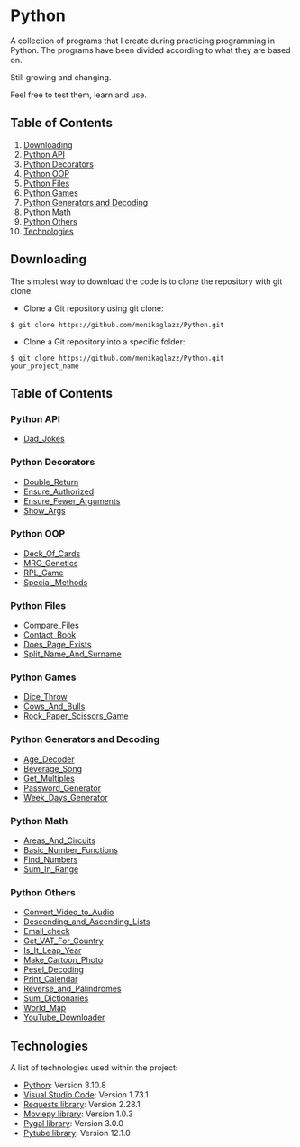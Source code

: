 # Python 

A collection of programs that I create during practicing programming in Python. The programs have been divided according to what they are based on.

Still growing and changing.

Feel free to test them, learn and use.

## Table of Contents

1. [Downloading](#downloading)
2. [Python API](#python-api)
3. [Python Decorators](#python-decorators)
4. [Python OOP](#python-oop)
5. [Python Files](#python-files)
6. [Python Games](#python-games)
7. [Python Generators and Decoding](#python-generators-and-decoding)
8. [Python Math](#python-math)
9. [Python Others](#python-others)
10. [Technologies](#technologies)

## Downloading

The simplest way to download the code is to clone the repository with git clone:
- Clone a Git repository using git clone:
```
$ git clone https://github.com/monikaglazz/Python.git
```
- Clone a Git repository into a specific folder:
```
$ git clone https://github.com/monikaglazz/Python.git your_project_name
```

## Table of Contents

### Python API

* [Dad_Jokes](https://github.com/monikaglazz/Python/blob/main/Python%20API%20operations/Dad_jokes/dad_jokes.py)

### Python Decorators
* [Double_Return](https://github.com/monikaglazz/Python/blob/main/Python%20Decorators/Double_Return/double_return.py)
* [Ensure_Authorized](https://github.com/monikaglazz/Python/blob/main/Python%20Decorators/Ensure_Authorized/ensure_authorized.py)
* [Ensure_Fewer_Arguments](https://github.com/monikaglazz/Python/blob/main/Python%20Decorators/Ensure_Fewer_Arguments/ensure_fewer_arguments.py)
* [Show_Args](https://github.com/monikaglazz/Python/blob/main/Python%20Decorators/Show_Args/show_args.py)

### Python OOP
* [Deck_Of_Cards](https://github.com/monikaglazz/Python/blob/main/Python%20OOP/Deck_of_Cards/deck_of_cards.py)
* [MRO_Genetics](https://github.com/monikaglazz/Python/blob/main/Python%20OOP/MRO_Genetics/mro_genetics.py)
* [RPL_Game](https://github.com/monikaglazz/Python/blob/main/Python%20OOP/RPL_Game/rpl_game.py)
* [Special_Methods](https://github.com/monikaglazz/Python/blob/main/Python%20OOP/Special_methods/special_methods.py)

### Python Files

* [Compare_Files](https://github.com/monikaglazz/Python/tree/main/Python%20files%20operations/Compare_Files)
* [Contact_Book](https://github.com/monikaglazz/Python/blob/main/Python%20files%20operations/Contact_Book/contact_book.py)
* [Does_Page_Exists](https://github.com/monikaglazz/Python/blob/main/Python%20files%20operations/Does_Page_Exists/does_page_exists.py)
* [Split_Name_And_Surname](https://github.com/monikaglazz/Python/blob/main/Python%20files%20operations/Split_Name_And_Surname/split_name_and_surname.py)

### Python Games

* [Dice_Throw](https://github.com/monikaglazz/Python/blob/main/Python%20games/Dice_Throw/dice_throw.py)
* [Cows_And_Bulls](https://github.com/monikaglazz/Python/blob/main/Python%20games/Cows_And_Bulls/cows_and_bulls.py)
* [Rock_Paper_Scissors_Game](https://github.com/monikaglazz/Python/blob/main/Python%20games/Rock_Paper_Scissors/Rock_Paper_Scissors_Game.py)

### Python Generators and Decoding

* [Age_Decoder](https://github.com/monikaglazz/Python/blob/main/Python%20generators%20and%20decoding/Age_Decoder/age_Decoder.py)
* [Beverage_Song](https://github.com/monikaglazz/Python/blob/main/Python%20generators%20and%20decoding/Beverage_song/beverage_song.py)
* [Get_Multiples](https://github.com/monikaglazz/Python/tree/main/Python%20generators%20and%20decoding/Get_Multiples)
* [Password_Generator](https://github.com/monikaglazz/Python/blob/main/Python%20generators%20and%20decoding/Password_Generator/password_generator.py)
* [Week_Days_Generator](https://github.com/monikaglazz/Python/blob/main/Python%20generators%20and%20decoding/Week_days_Generator/week_days.py)

### Python Math

* [Areas_And_Circuits](https://github.com/monikaglazz/Python/blob/main/Python%20math/Areas_And_Circuits.py)
* [Basic_Number_Functions](https://github.com/monikaglazz/Python/blob/main/Python%20math/basic_number_functions.py)
* [Find_Numbers](https://github.com/monikaglazz/Python/blob/main/Python%20math/find_numbers.py)
* [Sum_In_Range](https://github.com/monikaglazz/Python/blob/main/Python%20math/sum_in_range.py)

### Python Others

* [Convert_Video_to_Audio](https://github.com/monikaglazz/Python/blob/main/Python%20others/Convert_Video_to_Audio/converter_video_audio.py)
* [Descending_and_Ascending_Lists](https://github.com/monikaglazz/Python/blob/main/Python%20others/Descending_and_Ascending_Lists/numbers_loop.py)
* [Email_check](https://github.com/monikaglazz/Python/blob/main/Python%20others/Email_check/email_check.py)
* [Get_VAT_For_Country](https://github.com/monikaglazz/Python/blob/main/Python%20others/Get_VAT_For_Country/VAT_for_country.py)
* [Is_It_Leap_Year](https://github.com/monikaglazz/Python/blob/main/Python%20others/Is_It_Leap_Year/leap_year.py)
* [Make_Cartoon_Photo](https://github.com/monikaglazz/Python/blob/main/Python%20others/Make_Cartoon_Photo/cartoon_photo.py)
* [Pesel_Decoding](https://github.com/monikaglazz/Python/blob/main/Python%20others/Pesel_decoding/pesel_decoding.py)
* [Print_Calendar](https://github.com/monikaglazz/Python/blob/main/Python%20others/Print_Calendar/calendar.py)
* [Reverse_and_Palindromes](https://github.com/monikaglazz/Python/blob/main/Python%20others/Reverse_and_Palindroms/reverse.py)
* [Sum_Dictionaries](https://github.com/monikaglazz/Python/blob/main/Python%20others/Sum_Dictionaries/sum_dictionaries.py)
* [World_Map](https://github.com/monikaglazz/Python/blob/main/Python%20others/World_Map/world_map.py)
* [YouTube_Downloader](https://github.com/monikaglazz/Python/blob/main/Python%20others/YouTube_Downloader/youtube_downloader.py)
 

## Technologies
A list of technologies used within the project:
* [Python](https://www.python.org/): Version 3.10.8
* [Visual Studio Code](https://code.visualstudio.com/): Version 1.73.1
* [Requests library](https://pypi.org/project/requests/): Version 2.28.1
* [Moviepy library](https://pypi.org/project/moviepy/): Version 1.0.3
* [Pygal library](https://pypi.org/project/pygal/): Version 3.0.0
* [Pytube library](https://pypi.org/project/pytube/): Version 12.1.0
